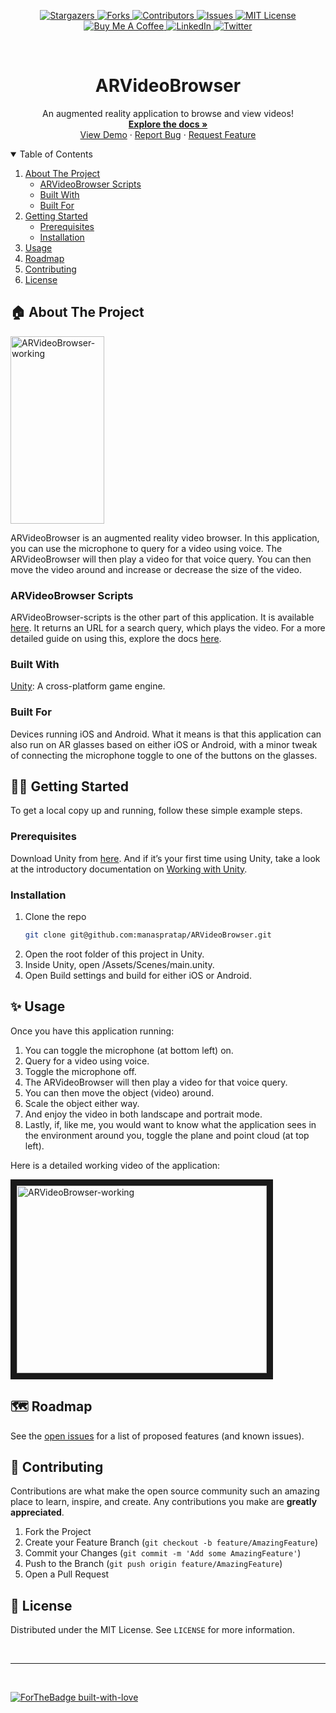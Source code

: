 <p align="center">
  <a href="https://github.com/manaspratap/ARVideoBrowser/stargazers">
    <img alt="Stargazers" src="https://img.shields.io/github/stars/manaspratap/ARVideoBrowser.svg?style=for-the-badge"/>
  </a>
  <a href="https://github.com/manaspratap/ARVideoBrowser/network/members">
    <img alt="Forks" src="https://img.shields.io/github/forks/manaspratap/ARVideoBrowser.svg?style=for-the-badge"/>
  </a>
  <a href="https://github.com/manaspratap/ARVideoBrowser/graphs/contributors">
    <img alt="Contributors" src="https://img.shields.io/github/contributors/manaspratap/ARVideoBrowser.svg?style=for-the-badge"/>
  </a>
  <a href="https://github.com/manaspratap/ARVideoBrowser/issues">
    <img alt="Issues" src="https://img.shields.io/github/issues/manaspratap/ARVideoBrowser.svg?style=for-the-badge"/>
  </a>
  <a href="https://github.com/manaspratap/ARVideoBrowser/blob/master/LICENSE.txt">
    <img alt="MIT License" src="https://img.shields.io/github/license/manaspratap/ARVideoBrowser.svg?style=for-the-badge"/>
  </a>
  <br />
   <a href="https://www.buymeacoffee.com/manaspratap">
    <img alt="Buy Me A Coffee" src="https://img.shields.io/badge/Buy_Me_A_Coffee-FFDD00?style=for-the-badge&logo=buy-me-a-coffee&logoColor=black"/>
  </a>
   <a href="https://www.linkedin.com/in/manaspratapthakur">
    <img alt="LinkedIn" src="https://img.shields.io/badge/LinkedIn-0077B5?style=for-the-badge&logo=linkedin&logoColor=white"/>
  </a>
   <a href="https://twitter.com/TheManasPratap">
    <img alt="Twitter" src="https://img.shields.io/badge/Twitter-1DA1F2?style=for-the-badge&logo=twitter&logoColor=white"/>
  </a>
</p>

<br />
<p align="center">
  <h1 align="center">ARVideoBrowser</h1>

  <p align="center">
    An augmented reality application to browse and view videos!
    <br />
    <a href="https://github.com/manaspratap/ARVideoBrowser"><strong>Explore the docs »</strong></a>
    <br />
    <a href="https://www.youtube.com/watch?v=MATql-chz2Y">View Demo</a>
    ·
    <a href="https://github.com/manaspratap/ARVideoBrowser/issues">Report Bug</a>
    ·
    <a href="https://github.com/manaspratap/ARVideoBrowser/issues">Request Feature</a>
  </p>
</p>

<!-- TABLE OF CONTENTS -->
<details open="open">
  <summary>Table of Contents</summary>
  <ol>
    <li>
      <a href="#about-the-project">About The Project</a>
      <ul>
        <li><a href="#arvideobrowser-scripts">ARVideoBrowser Scripts</a></li>
        <li><a href="#built-with">Built With</a></li>
        <li><a href="#built-for">Built For</a></li>
      </ul>
    </li>
    <li>
      <a href="#getting-started">Getting Started</a>
      <ul>
        <li><a href="#prerequisites">Prerequisites</a></li>
        <li><a href="#installation">Installation</a></li>
      </ul>
    </li>
    <li><a href="#usage">Usage</a></li>
    <li><a href="#roadmap">Roadmap</a></li>
    <li><a href="#contributing">Contributing</a></li>
    <li><a href="#license">License</a></li>
  </ol>
</details>

## 🏠 About The Project

<p>
  <img src="ARVideoBrowser-working.gif" alt="ARVideoBrowser-working" width="150" height="300">
</p>

ARVideoBrowser is an augmented reality video browser. In this application, you can use the microphone to query for a video using voice. The ARVideoBrowser will then play a video for that voice query. You can then move the video around and increase or decrease the size of the video.

### ARVideoBrowser Scripts

ARVideoBrowser-scripts is the other part of this application. It is available [here](https://github.com/manaspratap/ARVideoBrowser-scripts). It returns an URL for a search query, which plays the video. For a more detailed guide on using this, explore the docs [here](https://github.com/manaspratap/ARVideoBrowser-scripts).

### Built With

[Unity](https://unity.com): A cross-platform game engine.

### Built For

Devices running iOS and Android. What it means is that this application can also run on AR glasses based on either iOS or Android, with a minor tweak of connecting the microphone toggle to one of the buttons on the glasses.

## 🏃‍♂️ Getting Started

To get a local copy up and running, follow these simple example steps.

### Prerequisites

Download Unity from [here](https://store.unity.com/download). And if it’s your first time using Unity, take a look at the introductory documentation on [Working with Unity](https://docs.unity3d.com/2019.4/Documentation/Manual/UnityOverview.html).

### Installation

1. Clone the repo
   ```sh
   git clone git@github.com:manaspratap/ARVideoBrowser.git
   ```
2. Open the root folder of this project in Unity.
3. Inside Unity, open /Assets/Scenes/main.unity.
4. Open Build settings and build for either iOS or Android.

## ✨ Usage

Once you have this application running:

1. You can toggle the microphone (at bottom left) on.
2. Query for a video using voice.
3. Toggle the microphone off.
4. The ARVideoBrowser will then play a video for that voice query.
5. You can then move the object (video) around.
6. Scale the object either way.
7. And enjoy the video in both landscape and portrait mode.
8. Lastly, if, like me, you would want to know what the application sees in the environment around you, toggle the plane and point cloud (at top left).

Here is a detailed working video of the application:

<a href="https://www.youtube.com/watch?v=MATql-chz2Y" target="_blank"><img src="http://img.youtube.com/vi/MATql-chz2Y/0.jpg" 
alt="ARVideoBrowser-working" width="400" height="300" border="10" /></a>

## 🗺 Roadmap

See the [open issues](https://github.com/manaspratap/ARVideoBrowser/issues) for a list of proposed features (and known issues).

## 🤝 Contributing

Contributions are what make the open source community such an amazing place to learn, inspire, and create. Any contributions you make are **greatly appreciated**.

1. Fork the Project
2. Create your Feature Branch (`git checkout -b feature/AmazingFeature`)
3. Commit your Changes (`git commit -m 'Add some AmazingFeature'`)
4. Push to the Branch (`git push origin feature/AmazingFeature`)
5. Open a Pull Request

## 📝 License

Distributed under the MIT License. See `LICENSE` for more information.

<br />

---

<br />

[![ForTheBadge built-with-love](http://ForTheBadge.com/images/badges/built-with-love.svg)](https://GitHub.com/manaspratap)
